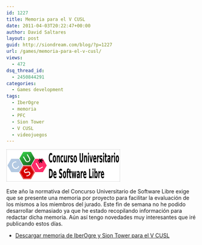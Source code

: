 ```yaml
---
id: 1227
title: Memoria para el V CUSL
date: 2011-04-03T20:22:47+00:00
author: David Saltares
layout: post
guid: http://siondream.com/blog/?p=1227
url: /games/memoria-para-el-v-cusl/
views:
  - 472
dsq_thread_id:
  - 2450844291
categories:
  - Games development
tags:
  - IberOgre
  - memoria
  - PFC
  - Sion Tower
  - V CUSL
  - videojuegos
---
```


![cusl.png](/img/wp/cusl.png)

Este año la normativa del Concurso Universitario de Software Libre exige que se presente una memoria por proyecto para facilitar la evaluación de los mismos a los miembros del jurado. Este fin de semana no he podido desarrollar demasiado ya que he estado recopilando información para redactar dicha memoria. Aún así tengo novedades muy interesantes que iré publicando estos días.

* [Descargar memoria de IberOgre y Sion Tower para el V CUSL](/docs/memoria-cusl.pdf)
